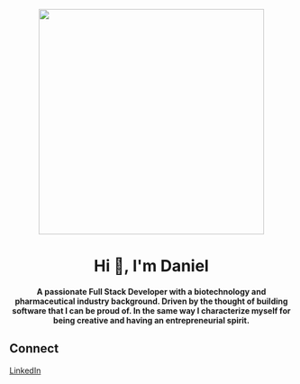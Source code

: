 
<p align="center">
  <img style="height: 400px" src="https://images.unsplash.com/photo-1536890274788-51861e124205?ixlib=rb-1.2.1&ixid=eyJhcHBfaWQiOjEyMDd9&auto=format&fit=crop&w=1950&q=80" />
</p>

<h1 align="center">Hi 👋, I'm Daniel</h1>
<h4 align="center">A passionate Full Stack Developer with a biotechnology and pharmaceutical industry background. Driven by the thought of building software that I can be proud of.  In the same way I characterize myself for being creative and having an entrepreneurial spirit.</h4>

## Connect

[LinkedIn](https://www.linkedin.com/in/daniel-hernandez-ller/)
